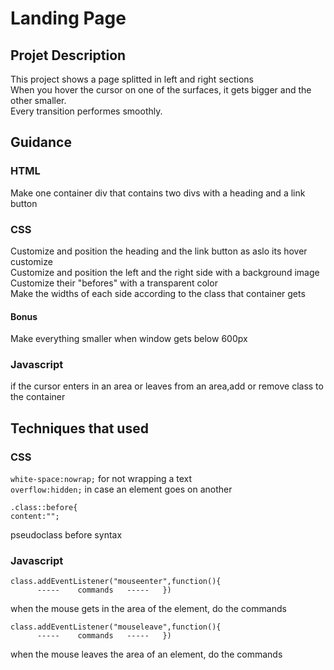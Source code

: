 # Landing Page
## Projet Description
This project shows a page splitted in left and right sections  
When you hover the cursor on one of the surfaces, it gets bigger and the other smaller.  
Every transition performes smoothly.

## Guidance
### HTML
Make one container div that contains two divs with a heading and a link button
### CSS
Customize and position the heading and the link button as aslo its hover customize  
Customize and position the left and the right side with a background image  
Customize their "befores" with a transparent color  
Make the widths of each side according to the class that container gets
#### Bonus
Make everything smaller when window gets below 600px
### Javascript
if the cursor enters in an area or leaves from an area,add or remove class to the container

## Techniques that used
### CSS
``` white-space:nowrap; ```  for not wrapping a text  
``` overflow:hidden; ```  in case an element goes on another
```
.class::before{
content:"";
```  
pseudoclass before syntax
### Javascript
```
class.addEventListener("mouseenter",function(){
	  -----    commands   -----   })
```
when the mouse gets in the area of the element, do the commands
```
class.addEventListener("mouseleave",function(){
	  -----    commands   -----   })
```  
when the mouse leaves the area of an element, do the commands
